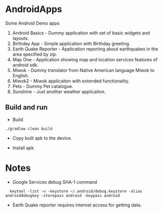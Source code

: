 # AndroidApps
Some Android Demo apps

1. Android Basics - Dummy application with set of basic widgets and layouts.
2. Birthday App - Simple application with Birthday greeting.
3. Earth Quake Reporter - Application reporting about earthquakes in the area specified by zip.
4. Map One - Application showing map and location services features of android sdk.
6. Miwok - Dummy translator from Native American language Miwok to English.
7. Miwok2 - Miwok applicaiton with extended functionality.
8. Pets - Dummy Pet catalogue.
9. Sunshine - Just another weather applicaiton.

## Build and run

- Build
```
./gradlew clean build
```

- Copy built apk to the device.

- Install apk

# Notes

- Google Services debug SHA-1 command
```
  keytool -list -v -keystore ~/.android/debug.keystore -alias androiddebugkey -storepass android -keypass android

```

- Earth Quake reporter requires internet access for getting data.
